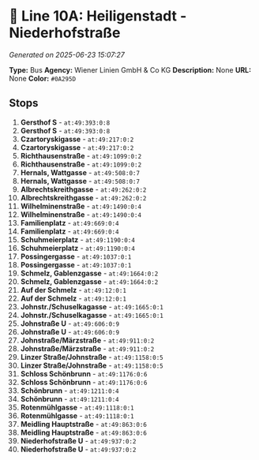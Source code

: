 # 🚌 Line 10A: Heiligenstadt - Niederhofstraße

*Generated on 2025-06-23 15:07:27*

**Type:** Bus
**Agency:** Wiener Linien GmbH & Co KG
**Description:** None
**URL:** None
**Color:** `#0A295D`

## Stops

1. **Gersthof S** - `at:49:393:0:8`
2. **Gersthof S** - `at:49:393:0:8`
3. **Czartoryskigasse** - `at:49:217:0:2`
4. **Czartoryskigasse** - `at:49:217:0:2`
5. **Richthausenstraße** - `at:49:1099:0:2`
6. **Richthausenstraße** - `at:49:1099:0:2`
7. **Hernals, Wattgasse** - `at:49:508:0:7`
8. **Hernals, Wattgasse** - `at:49:508:0:7`
9. **Albrechtskreithgasse** - `at:49:262:0:2`
10. **Albrechtskreithgasse** - `at:49:262:0:2`
11. **Wilhelminenstraße** - `at:49:1490:0:4`
12. **Wilhelminenstraße** - `at:49:1490:0:4`
13. **Familienplatz** - `at:49:669:0:4`
14. **Familienplatz** - `at:49:669:0:4`
15. **Schuhmeierplatz** - `at:49:1190:0:4`
16. **Schuhmeierplatz** - `at:49:1190:0:4`
17. **Possingergasse** - `at:49:1037:0:1`
18. **Possingergasse** - `at:49:1037:0:1`
19. **Schmelz, Gablenzgasse** - `at:49:1664:0:2`
20. **Schmelz, Gablenzgasse** - `at:49:1664:0:2`
21. **Auf der Schmelz** - `at:49:12:0:1`
22. **Auf der Schmelz** - `at:49:12:0:1`
23. **Johnstr./Schuselkagasse** - `at:49:1665:0:1`
24. **Johnstr./Schuselkagasse** - `at:49:1665:0:1`
25. **Johnstraße U** - `at:49:606:0:9`
26. **Johnstraße U** - `at:49:606:0:9`
27. **Johnstraße/Märzstraße** - `at:49:911:0:2`
28. **Johnstraße/Märzstraße** - `at:49:911:0:2`
29. **Linzer Straße/Johnstraße** - `at:49:1158:0:5`
30. **Linzer Straße/Johnstraße** - `at:49:1158:0:5`
31. **Schloss Schönbrunn** - `at:49:1176:0:6`
32. **Schloss Schönbrunn** - `at:49:1176:0:6`
33. **Schönbrunn** - `at:49:1211:0:4`
34. **Schönbrunn** - `at:49:1211:0:4`
35. **Rotenmühlgasse** - `at:49:1118:0:1`
36. **Rotenmühlgasse** - `at:49:1118:0:1`
37. **Meidling Hauptstraße** - `at:49:863:0:6`
38. **Meidling Hauptstraße** - `at:49:863:0:6`
39. **Niederhofstraße U** - `at:49:937:0:2`
40. **Niederhofstraße U** - `at:49:937:0:2`